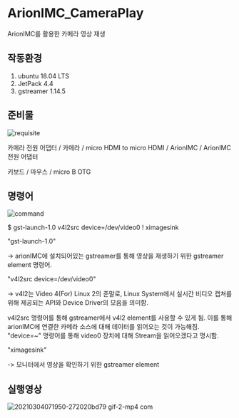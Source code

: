 # ArionIMC_CameraPlay
ArionIMC를 활용한 카메라 영상 재생

## 작동환경
1. ubuntu 18.04 LTS
2. JetPack 4.4
4. gstreamer 1.14.5


## 준비물
![requisite](https://user-images.githubusercontent.com/44572895/109899633-7a81b380-7cd9-11eb-8956-0099fb944eac.jpg)


카메라 전원 어댑터 / 카메라 / micro HDMI to micro HDMI / ArionIMC / ArionIMC 전원 어댑터

키보드 / 마우스 / micro B OTG

## 명령어
![command](https://user-images.githubusercontent.com/79436938/109911513-955e2300-7ced-11eb-87b4-63ec19070187.png)

$ gst-launch-1.0 v4l2src device=/dev/video0 ! ximagesink

"gst-launch-1.0"

-> arionIMC에 설치되어있는 gstreamer를 통해 영상을 재생하기 위한 gstreamer element 명령어.

"v4l2src device=/dev/video0"

-> v4l2는 Video 4(For) Linux 2의 준말로, Linux System에서 실시간 비디오 캡쳐를 위해 제공되는 API와 Device Driver의 모음을 의미함. 

v4l2src 명령어를 통해 gstreamer에서 v4l2 element를 사용할 수 있게 됨. 이를 통해 arionIMC에 연결한 카메라 소스에 대해 데이터를 읽어오는 것이 가능해짐.
"device=~" 명령어를 통해 video0 장치에 대해 Stream을 읽어오겠다고 명시함.

"ximagesink"

-> 모니터에서 영상을 확인하기 위한 gstreamer element

## 실행영상
![20210304071950-272020bd79 gif-2-mp4 com](https://user-images.githubusercontent.com/44572895/109910965-8fb40d80-7cec-11eb-81e5-248f1d2e13dd.gif)
